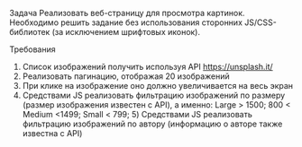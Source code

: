 Задача
Реализовать веб-страницу для просмотра картинок. 
Необходимо решить задание без использования сторонних JS/CSS-библиотек (за исключением шрифтовых иконок).

Требования
1) Список изображений получить используя API https://unsplash.it/ 
2) Реализовать пагинацию, отображая 20 изображений 
3) При клике на изображение оно должно увеличивается на весь экран
4) Средствами JS реализовать фильтрацию изображений по размеру (размер изображения известен с API), 
а именно: Large > 1500; 800 < Medium <1499; Small < 799; 5) Средствами JS реализовать фильтрацию изображений по автору
(информацию о авторе также известна с API)